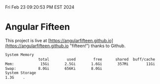 Fri Feb 23 09:20:53 PM EST 2024

# Angular Fifteen


This project is live at [https://angularfifteen.github.io](https://angularfifteen.github.io "fifteen!") thanks to Github.

```bash
System Memory
               total        used        free      shared  buff/cache   available
Mem:            15Gi       2.5Gi       1.6Gi       357Mi        11Gi        12Gi
Swap:          8.0Gi       656Ki       8.0Gi
System Storage
1.3G	.
```
